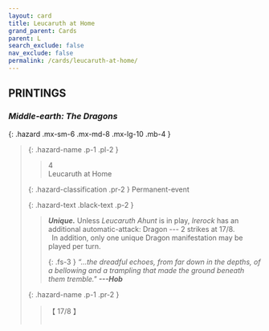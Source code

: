 ```yaml
---
layout: card
title: Leucaruth at Home
grand_parent: Cards
parent: L
search_exclude: false
nav_exclude: false
permalink: /cards/leucaruth-at-home/
---
```


## PRINTINGS


### _Middle-earth: The Dragons_

{: .hazard .mx-sm-6 .mx-md-8 .mx-lg-10 .mb-4 }
> {: .hazard-name .p-1 .pl-2 }
> > <div class="hazard-mp">4</div>
> > <div class="card-name">Leucaruth at Home</div>
>
> {: .hazard-classification .pr-2 }
> Permanent-event
>
> {: .hazard-text .black-text .p-2 }
> > _**Unique.**_ Unless _Leucaruth Ahunt_ is in play, _Irerock_ has an additional automatic-attack: Dragon --- 2 strikes at 17/8. <br>&ensp;In addition, only one unique Dragon manifestation may be played per turn. 
> > 
> > {: .fs-3 } 
> > _“...the dreadful echoes, from far down in the depths, of a bellowing and a trampling that made the ground beneath them tremble."_ ***---&#65279;Hob*** 
>
> {: .hazard-name .p-1 .pr-2 }
> > <div class="card-shield">【 17/8 】</div>
> > <div class="card-corruption">&nbsp;</div>
